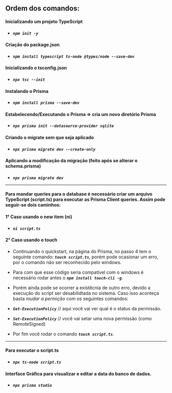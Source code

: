 ## Ordem dos comandos:

#### Inicializando um projeto TypeScript
* ***`npm init -y`***

#### Criação do package.json
* ***`npm install typescript ts-node @types/node --save-dev`***

#### Inicializando o tsconfig.json
* ***`npx tsc --init`***

#### Instalando o Prisma
* ***`npm install prisma --save-dev`***

#### Estabelecendo/Executando o Prisma => cria um novo diretório Prisma
* ***`npx prisma init --datasource-provider sqlite`***

#### Criando o migrate sem que seja aplicado
* ***`npx prisma migrate dev --create-only`***

#### Aplicando a modificação da migração (feito após se alterar o schema.prisma)
* ***`npx prisma migrate dev`***
--------------------------
#### Para mandar queries para o database é necessário criar um arquivo TypeScript (script.ts) para executar as Prisma Client queries. Assim pode seguir-se dois caminhos: 
#### 1° Caso usando o new item (ni)
* ***`ni script.ts`***
  
#### 2° Caso usando o touch 
* Continuando o quickstart, na página do Prisma, no passo 4 tem o seguinte comando: ***`touch script.ts`***, porém pode ocasionar um erro, por o comando não ser reconhecido pelo windows.
  
* Para com que esse código seria compatível com o windows é necessário rodar antes o ***`npm install touch-cli -g`***.
* Porém ainda pode se ocorrer a existêcnia de outro erro, devido a execução do script ser desabilidtada no sistema. Caso isso aconteça basta *mudar a permição* com os seguintes comandos: 
* ***`Get-ExecutionPolicy`*** // aqui você vai ver qual é o status da permissão.
* ***`Set-ExecutionPolicy`*** // você vai setar uma nova permissão (como RemoteSigned)
* Por fim você rodar o comando ***`touch script.ts`***.

---------------------------------

#### Para executar o script.ts
* ***`npx ts-node script.ts`***

#### Interface Gráfica para visualizar e editar a data do banco de dados.
* ***`npx prisma studio`***
